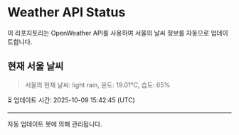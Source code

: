 
# Weather API Status

이 리포지토리는 OpenWeather API를 사용하여 서울의 날씨 정보를 자동으로 업데이트합니다.

## 현재 서울 날씨
> 서울의 현재 날씨: light rain, 온도: 19.01°C, 습도: 65%

⏳ 업데이트 시간: 2025-10-09 15:42:45 (UTC)

---
자동 업데이트 봇에 의해 관리됩니다.
